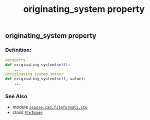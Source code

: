 ﻿---
title: originating_system property
second_title: Aspose.CAD for Python via .NET API References
description: 
type: docs
weight: 260
url: /aspose.cad.fileformats.stp/stpimage/originating_system/
is_root: false
---

## originating_system property

### Definition:
```python
@property
def originating_system(self):
    ...
@originating_system.setter
def originating_system(self, value):
    ...
```

### See Also
* module [`aspose.cad.fileformats.stp`](../../)
* class [`StpImage`](/cad/python-net/aspose.cad.fileformats.stp/stpimage)
